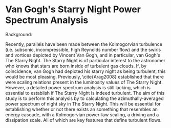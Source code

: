 # Van Gogh's Starry Night Power Spectrum Analysis

Background:

Recently, parallels have been made between the Kolmogorvian turbulence (i.e. subsonic, incompressible, high Reynolds number flow) and the swirls and vortices depicted by Vincent Van Gogh, and in particular, van Gogh's The Starry Night. The Starry Night is of particular interest to the astronomer who knows that stars are born inside of turbulent gas clouds. If, by coincidence, van Gogh had depicted his starry night as being turbulent, this would be most pleasing. Previously, \cite{Arag2008} established that there were scaling relations present in the luminosity values of The Starry Night. However, a detailed power spectrum analysis is still lacking, which is essential to establish if The Starry Night is indeed turbulent. The aim of this study is to perform this analysis by to calculating the azimuthally-averaged power spectrum of night sky in The Starry Night. This will be essential for establishing whether or not there exists an something that resembles an energy cascade, with a Kolmogorvian power-law scaling, a driving and a dissipation scale. All of which are key features that define turbulent flows.
